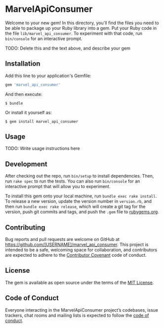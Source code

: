 # MarvelApiConsumer

Welcome to your new gem! In this directory, you'll find the files you need to be able to package up your Ruby library into a gem. Put your Ruby code in the file `lib/marvel_api_consumer`. To experiment with that code, run `bin/console` for an interactive prompt.

TODO: Delete this and the text above, and describe your gem

## Installation

Add this line to your application's Gemfile:

```ruby
gem 'marvel_api_consumer'
```

And then execute:

    $ bundle

Or install it yourself as:

    $ gem install marvel_api_consumer

## Usage

TODO: Write usage instructions here

## Development

After checking out the repo, run `bin/setup` to install dependencies. Then, run `rake spec` to run the tests. You can also run `bin/console` for an interactive prompt that will allow you to experiment.

To install this gem onto your local machine, run `bundle exec rake install`. To release a new version, update the version number in `version.rb`, and then run `bundle exec rake release`, which will create a git tag for the version, push git commits and tags, and push the `.gem` file to [rubygems.org](https://rubygems.org).

## Contributing

Bug reports and pull requests are welcome on GitHub at https://github.com/[USERNAME]/marvel_api_consumer. This project is intended to be a safe, welcoming space for collaboration, and contributors are expected to adhere to the [Contributor Covenant](http://contributor-covenant.org) code of conduct.

## License

The gem is available as open source under the terms of the [MIT License](https://opensource.org/licenses/MIT).

## Code of Conduct

Everyone interacting in the MarvelApiConsumer project’s codebases, issue trackers, chat rooms and mailing lists is expected to follow the [code of conduct](https://github.com/[USERNAME]/marvel_api_consumer/blob/master/CODE_OF_CONDUCT.md).
